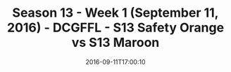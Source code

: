 ---
title: Season 13 - Week 1 (September 11, 2016) - DCGFFL - S13 Safety Orange vs S13
  Maroon
teams-score:
- team: _teams/s13-safety-orange.md
  score:
- team: _teams/s13-maroon.md
  score: 27
mvp: D. Hughes (Safety Orange); A. Plier (Maroon)
game-ball: T. Adams (Safety Orange); S. Adamske (Maroon)
season: 13
week: 1
date: '2016-09-11T17:00:10'
pageid: season-13-week-1-september-11-2016-4828-vs-4819
---
